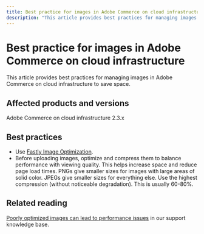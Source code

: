 ```yaml
---
title: Best practice for images in Adobe Commerce on cloud infrastructure
description: "This article provides best practices for managing images in Adobe Commerce on cloud infrastructure to save space."
---
```


# Best practice for images in Adobe Commerce on cloud infrastructure

This article provides best practices for managing images in Adobe Commerce on cloud infrastructure to save space.

## Affected products and versions

Adobe Commerce on cloud infrastructure 2.3.x

## Best practices

* Use [Fastly Image Optimization](https://devdocs.magento.com/guides/v2.3/cloud/cdn/fastly-image-optimization.html).
* Before uploading images, optimize and compress them to balance performance with viewing quality. This helps increase space and reduce page load times. PNGs give smaller sizes for images with large areas of solid color. JPEGs give smaller sizes for everything else. Use the highest compression (without noticeable degradation). This is usually 60-80%.

## Related reading

[Poorly optimized images can lead to performance issues](https://support.magento.com/hc/en-us/articles/360034626052) in our support knowledge base. 
